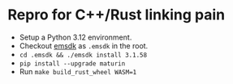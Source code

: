 # Repro for C++/Rust linking pain

* Setup a Python 3.12 environment.
* Checkout [emsdk](https://github.com/emscripten-core/emsdk.git) as `.emsdk` in the root.
* `cd .emsdk && ./emsdk install 3.1.58`
* `pip install --upgrade maturin`
* Run `make build_rust_wheel WASM=1`